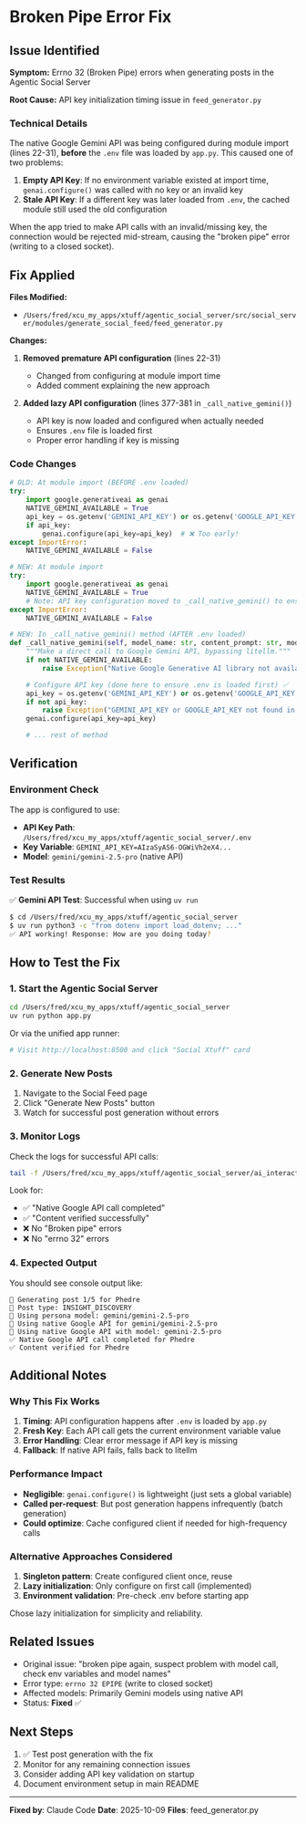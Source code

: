 # Broken Pipe Error Fix

## Issue Identified

**Symptom:** Errno 32 (Broken Pipe) errors when generating posts in the Agentic Social Server

**Root Cause:** API key initialization timing issue in `feed_generator.py`

### Technical Details

The native Google Gemini API was being configured during module import (lines 22-31), **before** the `.env` file was loaded by `app.py`. This caused one of two problems:

1. **Empty API Key**: If no environment variable existed at import time, `genai.configure()` was called with no key or an invalid key
2. **Stale API Key**: If a different key was later loaded from `.env`, the cached module still used the old configuration

When the app tried to make API calls with an invalid/missing key, the connection would be rejected mid-stream, causing the "broken pipe" error (writing to a closed socket).

## Fix Applied

**Files Modified:**
- `/Users/fred/xcu_my_apps/xtuff/agentic_social_server/src/social_server/modules/generate_social_feed/feed_generator.py`

**Changes:**

1. **Removed premature API configuration** (lines 22-31)
   - Changed from configuring at module import time
   - Added comment explaining the new approach

2. **Added lazy API configuration** (lines 377-381 in `_call_native_gemini()`)
   - API key is now loaded and configured when actually needed
   - Ensures `.env` file is loaded first
   - Proper error handling if key is missing

### Code Changes

```python
# OLD: At module import (BEFORE .env loaded)
try:
    import google.generativeai as genai
    NATIVE_GEMINI_AVAILABLE = True
    api_key = os.getenv('GEMINI_API_KEY') or os.getenv('GOOGLE_API_KEY')
    if api_key:
        genai.configure(api_key=api_key)  # ❌ Too early!
except ImportError:
    NATIVE_GEMINI_AVAILABLE = False

# NEW: At module import
try:
    import google.generativeai as genai
    NATIVE_GEMINI_AVAILABLE = True
    # Note: API key configuration moved to _call_native_gemini() to ensure .env is loaded first
except ImportError:
    NATIVE_GEMINI_AVAILABLE = False

# NEW: In _call_native_gemini() method (AFTER .env loaded)
def _call_native_gemini(self, model_name: str, content_prompt: str, model_params: Dict[str, Any]) -> tuple[str, float]:
    """Make a direct call to Google Gemini API, bypassing litellm."""
    if not NATIVE_GEMINI_AVAILABLE:
        raise Exception("Native Google Generative AI library not available")

    # Configure API key (done here to ensure .env is loaded first) ✅
    api_key = os.getenv('GEMINI_API_KEY') or os.getenv('GOOGLE_API_KEY')
    if not api_key:
        raise Exception("GEMINI_API_KEY or GOOGLE_API_KEY not found in environment")
    genai.configure(api_key=api_key)

    # ... rest of method
```

## Verification

### Environment Check
The app is configured to use:
- **API Key Path**: `/Users/fred/xcu_my_apps/xtuff/agentic_social_server/.env`
- **Key Variable**: `GEMINI_API_KEY=AIzaSyAS6-OGWiVh2eX4...`
- **Model**: `gemini/gemini-2.5-pro` (native API)

### Test Results
✅ **Gemini API Test**: Successful when using `uv run`
```bash
$ cd /Users/fred/xcu_my_apps/xtuff/agentic_social_server
$ uv run python3 -c "from dotenv import load_dotenv; ..."
✅ API working! Response: How are you doing today?
```

## How to Test the Fix

### 1. Start the Agentic Social Server

```bash
cd /Users/fred/xcu_my_apps/xtuff/agentic_social_server
uv run python app.py
```

Or via the unified app runner:
```bash
# Visit http://localhost:8500 and click "Social Xtuff" card
```

### 2. Generate New Posts

1. Navigate to the Social Feed page
2. Click "Generate New Posts" button
3. Watch for successful post generation without errors

### 3. Monitor Logs

Check the logs for successful API calls:
```bash
tail -f /Users/fred/xcu_my_apps/xtuff/agentic_social_server/ai_interactions.log
```

Look for:
- ✅ "Native Google API call completed"
- ✅ "Content verified successfully"
- ❌ No "Broken pipe" errors
- ❌ No "errno 32" errors

### 4. Expected Output

You should see console output like:
```
🔄 Generating post 1/5 for Phedre
📝 Post type: INSIGHT_DISCOVERY
🤖 Using persona model: gemini/gemini-2.5-pro
🔬 Using native Google API for gemini/gemini-2.5-pro
🔬 Using native Google API with model: gemini-2.5-pro
✅ Native Google API call completed for Phedre
✅ Content verified for Phedre
```

## Additional Notes

### Why This Fix Works

1. **Timing**: API configuration happens after `.env` is loaded by `app.py`
2. **Fresh Key**: Each API call gets the current environment variable value
3. **Error Handling**: Clear error message if API key is missing
4. **Fallback**: If native API fails, falls back to litellm

### Performance Impact

- **Negligible**: `genai.configure()` is lightweight (just sets a global variable)
- **Called per-request**: But post generation happens infrequently (batch generation)
- **Could optimize**: Cache configured client if needed for high-frequency calls

### Alternative Approaches Considered

1. **Singleton pattern**: Create configured client once, reuse
2. **Lazy initialization**: Only configure on first call (implemented)
3. **Environment validation**: Pre-check .env before starting app

Chose lazy initialization for simplicity and reliability.

## Related Issues

- Original issue: "broken pipe again, suspect problem with model call, check env variables and model names"
- Error type: `errno 32 EPIPE` (write to closed socket)
- Affected models: Primarily Gemini models using native API
- Status: **Fixed** ✅

## Next Steps

1. ✅ Test post generation with the fix
2. Monitor for any remaining connection issues
3. Consider adding API key validation on startup
4. Document environment setup in main README

---

**Fixed by**: Claude Code
**Date**: 2025-10-09
**Files**: feed_generator.py
